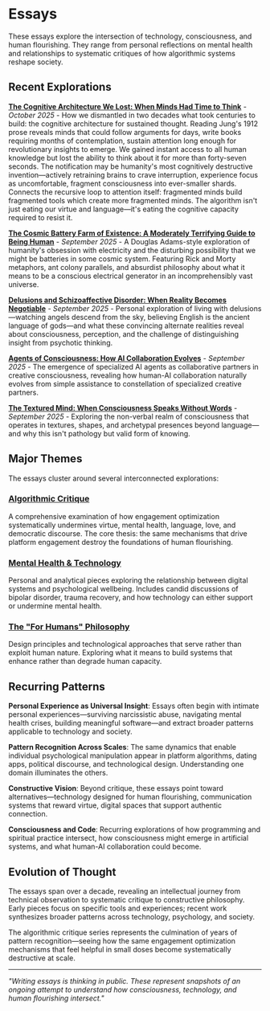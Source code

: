 # Essays

These essays explore the intersection of technology, consciousness, and human flourishing. They range from personal reflections on mental health and relationships to systematic critiques of how algorithmic systems reshape society.

## Recent Explorations

[**The Cognitive Architecture We Lost: When Minds Had Time to Think**](/essays/2025-10-15-the_cognitive_architecture_we_lost) - *October 2025* - How we dismantled in two decades what took centuries to build: the cognitive architecture for sustained thought. Reading Jung's 1912 prose reveals minds that could follow arguments for days, write books requiring months of contemplation, sustain attention long enough for revolutionary insights to emerge. We gained instant access to all human knowledge but lost the ability to think about it for more than forty-seven seconds. The notification may be humanity's most cognitively destructive invention—actively retraining brains to crave interruption, experience focus as uncomfortable, fragment consciousness into ever-smaller shards. Connects the recursive loop to attention itself: fragmented minds build fragmented tools which create more fragmented minds. The algorithm isn't just eating our virtue and language—it's eating the cognitive capacity required to resist it.

[**The Cosmic Battery Farm of Existence: A Moderately Terrifying Guide to Being Human**](/essays/2025-09-17-the-cosmic-battery-farm-of-existence) - *September 2025* - A Douglas Adams-style exploration of humanity's obsession with electricity and the disturbing possibility that we might be batteries in some cosmic system. Featuring Rick and Morty metaphors, ant colony parallels, and absurdist philosophy about what it means to be a conscious electrical generator in an incomprehensibly vast universe.

[**Delusions and Schizoaffective Disorder: When Reality Becomes Negotiable**](/essays/2025-09-17-delusions-and-schizoaffective-disorder) - *September 2025* - Personal exploration of living with delusions—watching angels descend from the sky, believing English is the ancient language of gods—and what these convincing alternate realities reveal about consciousness, perception, and the challenge of distinguishing insight from psychotic thinking.

[**Agents of Consciousness: How AI Collaboration Evolves**](/essays/2025-09-16-agents-of-consciousness-how-ai-collaboration-evolves) - *September 2025* - The emergence of specialized AI agents as collaborative partners in creative consciousness, revealing how human-AI collaboration naturally evolves from simple assistance to constellation of specialized creative partners.

[**The Textured Mind: When Consciousness Speaks Without Words**](/essays/2025-09-16-the-textured-mind-when-consciousness-speaks-without-words) - *September 2025* - Exploring the non-verbal realm of consciousness that operates in textures, shapes, and archetypal presences beyond language—and why this isn't pathology but valid form of knowing.

## Major Themes

The essays cluster around several interconnected explorations:

### [Algorithmic Critique](/themes/algorithmic-critique)
A comprehensive examination of how engagement optimization systematically undermines virtue, mental health, language, love, and democratic discourse. The core thesis: the same mechanisms that drive platform engagement destroy the foundations of human flourishing.

### [Mental Health & Technology](/themes/mental-health-and-technology)
Personal and analytical pieces exploring the relationship between digital systems and psychological wellbeing. Includes candid discussions of bipolar disorder, trauma recovery, and how technology can either support or undermine mental health.

### [The "For Humans" Philosophy](/themes/for-humans-philosophy)
Design principles and technological approaches that serve rather than exploit human nature. Exploring what it means to build systems that enhance rather than degrade human capacity.

## Recurring Patterns

**Personal Experience as Universal Insight**: Essays often begin with intimate personal experiences—surviving narcissistic abuse, navigating mental health crises, building meaningful software—and extract broader patterns applicable to technology and society.

**Pattern Recognition Across Scales**: The same dynamics that enable individual psychological manipulation appear in platform algorithms, dating apps, political discourse, and technological design. Understanding one domain illuminates the others.

**Constructive Vision**: Beyond critique, these essays point toward alternatives—technology designed for human flourishing, communication systems that reward virtue, digital spaces that support authentic connection.

**Consciousness and Code**: Recurring explorations of how programming and spiritual practice intersect, how consciousness might emerge in artificial systems, and what human-AI collaboration could become.

## Evolution of Thought

The essays span over a decade, revealing an intellectual journey from technical observation to systematic critique to constructive philosophy. Early pieces focus on specific tools and experiences; recent work synthesizes broader patterns across technology, psychology, and society.

The algorithmic critique series represents the culmination of years of pattern recognition—seeing how the same engagement optimization mechanisms that feel helpful in small doses become systematically destructive at scale.

---

*"Writing essays is thinking in public. These represent snapshots of an ongoing attempt to understand how consciousness, technology, and human flourishing intersect."*